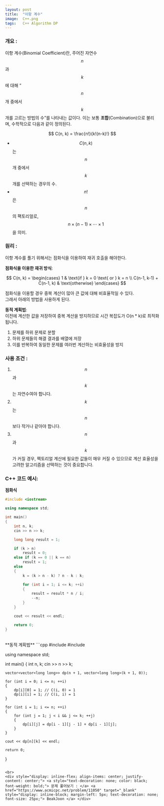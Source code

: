 ```yaml
---
layout: post
title:  "이항 계수"
image:  C++.png
tags:   C++ Algorithm DP
---
```


### 개요 :
이항 계수(Binomial Coefficient)란, 주어진 자연수 $$ n $$과 $$ k $$에 대해 “$$ n $$개 중에서 $$ k $$개를 고르는 방법의 수”를 나타내는 값이다. 이는 보통 **조합**(Combination)으로 불리며, 수학적으로 다음과 같이 정의된다.

$$
C(n, k) = \frac{n!}{k!(n-k)!}
$$

- $$ C(n, k) $$는 $$ n $$개 중에서 $$ k $$개를 선택하는 경우의 수.
- $$ n! $$은 $$ n $$의 팩토리얼로, $$ n \times (n-1) \times \cdots \times 1 $$을 의미.

### 원리 :
이항 계수를 풀기 위해서는 점화식을 이용하여 재귀 호출을 해야한다.

**점화식을 이용한 재귀 방식**:  

$$
C(n, k) = 
\begin{cases} 
1 & \text{if } k = 0 \text{ or } k = n \\ 
C(n-1, k-1) + C(n-1, k) & \text{otherwise} 
\end{cases}
$$  
 
점화식을 이용할 경우 중복 계산이 많아 큰 값에 대해 비효율적일 수 있다.   
그래서 아래의 방법을 사용하게 된다.  
 
**동적 계획법**:  
이전에 계산한 값을 저장하여 중복 계산을 방지하므로 시간 복잡도가 O(n * k)로 최적화됩니다.
1. 문제를 하위 문제로 분할
2. 하위 문제들의 해결 결과를 배열에 저장
3. 이를 반복하여 동일한 문제를 여러번 계산하는 비효율성을 방지  

### 사용 조건 :
1. $$ n $$과 $$ k $$는 자연수여야 합니다.
2. $$ k $$는 $$ n $$보다 작거나 같아야 합니다.
3. $$ n $$과 $$ k $$가 커질 경우, 팩토리얼 계산에 필요한 값들이 매우 커질 수 있으므로 계산 효율성을 고려한 알고리즘을 선택하는 것이 중요합니다.

### C++ 코드 예시:  

**점화식**
```cpp
#include <iostream>

using namespace std;

int main()
{
	int n, k;
	cin >> n >> k;

	long long result = 1;

	if (k > n)
		result = 0;
	else if (k == 0 || k == n)
		result = 1;
	else
	{
		k = (k > n - k) ? n - k : k;

		for (int i = 1; i <= k; ++i)
		{
			result = result * n / i;
			--n;
		}
	}

	cout << result << endl;

	return 0;
}
``` 
<br>
**동적 계획법**
```cpp
#include <iostream>
#include <vector>

using namespace std;

int main()
{
    int n, k;
    cin >> n >> k;

    vector<vector<long long>> dp(n + 1, vector<long long>(k + 1, 0));

    for (int i = 0; i <= n; ++i) 
    {
        dp[i][0] = 1; // C(i, 0) = 1
        dp[i][i] = 1; // C(i, i) = 1
    }

    for (int i = 1; i <= n; ++i) 
    {
        for (int j = 1; j < i && j <= k; ++j) 
        {
            dp[i][j] = dp[i - 1][j - 1] + dp[i - 1][j]; 
        }
    }

    cout << dp[n][k] << endl;

    return 0;
}
```

<br> 
<div style="display: inline-flex; align-items: center; justify-content: center;"> <a style="text-decoration: none; color: black; font-weight: bold;"> 문제 풀어보기 : </a> <a href="https://www.acmicpc.net/problem/11050" target="_blank" style="display: inline-block; margin-left: 5px; text-decoration: none; font-size: 25px;"> BeakJoon </a> </div> 